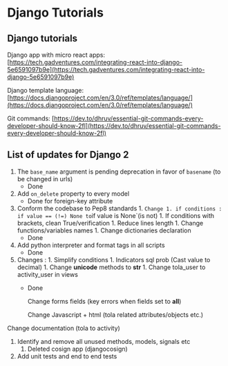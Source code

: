 # Django Tutorials

## Django tutorials

Django app with micro react apps: [https://tech.gadventures.com/integrating-react-into-django-5e6591097b9e](https://tech.gadventures.com/integrating-react-into-django-5e6591097b9e)

Django template language: [https://docs.djangoproject.com/en/3.0/ref/templates/language/](https://docs.djangoproject.com/en/3.0/ref/templates/language/)

Git commands: [https://dev.to/dhruv/essential-git-commands-every-developer-should-know-2fl](https://dev.to/dhruv/essential-git-commands-every-developer-should-know-2fl)

## List of updates for Django 2

<!-- To be removed and deprecated, or change to Django 4 update check list -->

1. The `base_name` argument is pending deprecation in favor of `basename` \(to be changed in urls\)
   * Done
2. Add `on_delete` property to every model
   * Done for foreign-key attribute
3. Conform the codebase to Pep8 standards 1. `Change 1. if conditions : if value == (!=) None to`if value is None\`\(is not\) 1. If conditions with brackets, clean True/verification 1. Reduce lines length 1. Change functions/variables names 1. Change dictionaries declaration
   * Done 
4. Add python interpreter and format tags in all scripts
   * Done 
5. Changes : 1. Simplify conditions 1. Indicators sql prob \(Cast value to decimal\) 1. Change **unicode** methods to **str** 1. Change tola\_user to activity\_user in views
   * Done

     Change forms fields \(key errors when fields set to **all**\)

     Change Javascript + html \(tola related attributes/objects etc.\)

Change documentation \(tola to activity\)

1. Identify and remove all unused methods, models, signals etc
   1. Deleted cosign app \(djangocosign\)
2. Add unit tests and end to end tests

